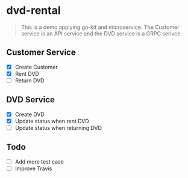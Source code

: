 # dvd-rental
> This is a demo applying go-kit and microservice.  The Customer service is an API service and the DVD service is a GRPC serivce.

## Customer Service
- [x] Create Customer
- [x] Rent DVD
- [ ] Return DVD

## DVD Service
- [x] Create DVD
- [x] Update status when rent DVD
- [ ] Update status when returning DVD

## Todo
- [ ] Add more test case
- [ ] Improve Travis
